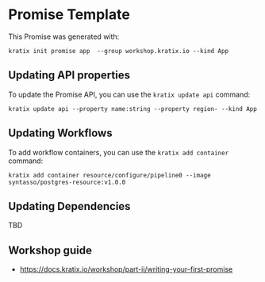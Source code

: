 # Promise Template

This Promise was generated with:

```
kratix init promise app  --group workshop.kratix.io --kind App
```

## Updating API properties

To update the Promise API, you can use the `kratix update api` command:

```
kratix update api --property name:string --property region- --kind App
```

## Updating Workflows

To add workflow containers, you can use the `kratix add container` command:

```
kratix add container resource/configure/pipeline0 --image syntasso/postgres-resource:v1.0.0
```

## Updating Dependencies

TBD

## Workshop guide

- https://docs.kratix.io/workshop/part-ii/writing-your-first-promise
